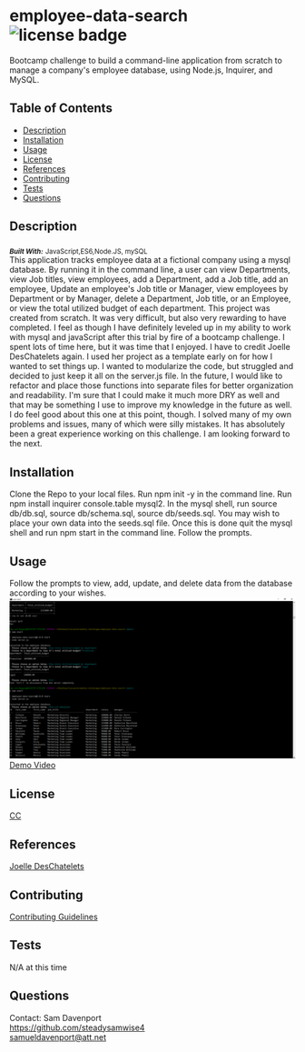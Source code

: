 # employee-data-search   ![license badge](https://img.shields.io/badge/License-CC-<green>)

Bootcamp challenge to build a command-line application from scratch to manage a company's employee database, using Node.js, Inquirer, and MySQL.

## Table of Contents
* [Description](#description)
* [Installation](#installation)
* [Usage](#usage)
* [License](#license)
* [References](#reference)
* [Contributing](#contributing)
* [Tests](#tests)
* [Questions](#questions)

## Description <a name="description"></a>
<sub>_***Built With:***_</sub> <sub>JavaScript,ES6,Node.JS, mySQL</sub> </br>
This application tracks employee data at a fictional company using a mysql database. By running it in the command line, a user can view Departments, view Job titles, view employees, add a Department, add a Job title, add an employee, Update an employee's Job title or Manager, view employees by Department or by Manager, delete a Department, Job title, or an Employee, or view the total utilized budget of each department. This project was created from scratch. It was very difficult, but also very rewarding to have completed. I feel as though I have definitely leveled up in my ability to work with mysql and javaScript after this trial by fire of a bootcamp challenge. I spent lots of time here, but it was time that I enjoyed. I have to credit Joelle DesChatelets again. I used her project as a template early on for how I wanted to set things up. I wanted to modularize the code, but struggled and decided to just keep it all on the server.js file. In the future, I would like to refactor and place those functions into separate files for better organization and readability. I'm sure that I could make it much more DRY as well and that may be something I use to improve my knowledge in the future as well. I do feel good about this one at this point, though. I solved many of my own problems and issues, many of which were silly mistakes. It has absolutely been a great experience working on this challenge. I am looking forward to the next.

## Installation <a name="installation"></a>
Clone the Repo to your local files. Run npm init -y in the command line. Run npm install inquirer console.table mysql2. In the mysql shell, run source db/db.sql, source db/schema.sql, source db/seeds.sql. You may wish to place your own data into the seeds.sql file. Once this is done quit the mysql shell and run npm start in the command line. Follow the prompts.

## Usage <a name="usage"></a>
Follow the prompts to view, add, update, and delete data from the database according to your wishes.
![screen shot](./images/screenShot.png)
[Demo Video](https://watch.screencastify.com/v/olKMmCdrisfqpVExSpTT)

## License <a name="license"></a>
[CC](./LICENSE)

## References <a name="reference"></a>
[Joelle DesChatelets](https://github.com/jdeschat)

## Contributing <a name="contributing"></a>
[Contributing Guidelines](./docs/contribute.txt)

## Tests <a name="tests"></a>
N/A at this time

## Questions <a name="questions"></a>
Contact: Sam Davenport </br>
https://github.com/steadysamwise4 </br>
samueldavenport@att.net
    
